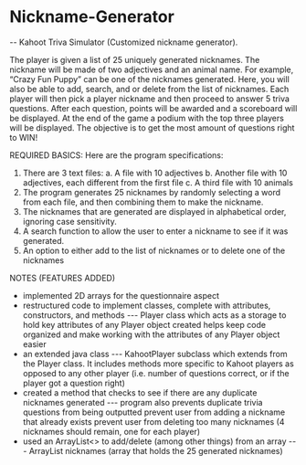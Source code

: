 # Nickname-Generator

-- Kahoot Triva Simulator (Customized nickname generator).

The player is given a list of 25 uniquely generated nicknames. The nickname will be made of two adjectives and an animal name. For example, “Crazy Fun
Puppy” can be one of the nicknames generated. Here, you will 
also be able to add, search, and or delete from the list of nicknames. Each player
will then pick a player nickname and then proceed to answer 5 triva questions. 
After each question, points will be awarded and a scoreboard will be 
displayed. At the end of the game a podium with the top three players will be 
displayed. The objective is to get the most amount of questions right to WIN!

REQUIRED BASICS: Here are the program specifications:
1. There are 3 text files:
a. A file with 10 adjectives
b. Another file with 10 adjectives, each different from the first file
c. A third file with 10 animals
2. The program generates 25 nicknames by randomly selecting a word from each file,
and then combining them to make the nickname.
3. The nicknames that are generated are displayed in alphabetical order, ignoring
case sensitivity.
4. A search function to allow the user to enter a nickname to see if it was generated.
5. An option to either add to the list of nicknames or to delete one of the nicknames

NOTES (FEATURES ADDED)
- implemented 2D arrays for the questionnaire aspect
- restructured code to implement classes, complete with attributes, constructors, and methods
  --- Player class which acts as a storage to hold key attributes of any Player object created
      helps keep code organized and make working with the attributes of any Player object easier
- an extended java class
  --- KahootPlayer subclass which extends from the Player class. It includes methods more specific
      to Kahoot players as opposed to any other player (i.e. number of questions correct, or if the
      player got a question right)
- created a method that checks to see if there are any duplicate nicknames generated
  --- program also prevents duplicate trivia questions from being outputted
      prevent user from adding a nickname that already exists
      prevent user from deleting too many nicknames (4 nicknames should remain, one for each player)
- used an ArrayList<> to add/delete (among other things) from an array
  --- ArrayList<String> nicknames (array that holds the 25 generated nicknames)
